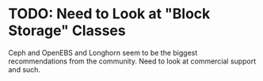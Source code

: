 # TODO: Need to Look at "Block Storage" Classes

Ceph and OpenEBS and Longhorn seem to be the biggest recommendations
from the community. Need to look at commercial support and such.
